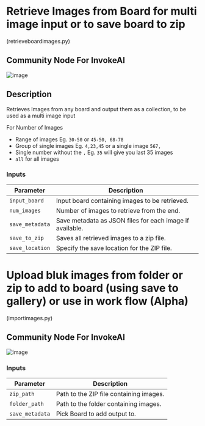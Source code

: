 # Retrieve Images from Board for multi image input or to save board to zip
(retrieveboardimages.py)

## Community Node For InvokeAI

![image](https://github.com/mickr777/multiImagesfromboard/assets/115216705/3ef4c7e0-e6cd-48c4-b3de-70ed1b160361)


## Description
Retrieves Images from any board and output them as a collection, to be used as a multi image input

For Number of Images
* Range of images Eg. `30-50` or `45-50, 68-78`
* Group of single images Eg. `4,23,45` or a single image `567,`
* Single number without the `,` Eg. `35` will give you last 35 images
* `all` for all images

### Inputs
| Parameter     | Description                                 
|---------------|---------------------------------------------|
| `input_board`  | Input board containing images to be retrieved.|
| `num_images` | Number of images to retrieve from the end.|
| `save_metadata` | Save metadata as JSON files for each image if available.|
| `save_to_zip` | Saves all retrieved images to a zip file.|
| `save_location` | Specify the save location for the ZIP file.|


# Upload bluk images from folder or zip to add to board (using save to gallery) or use in work flow (Alpha)
(importimages.py)

## Community Node For InvokeAI

![image](https://github.com/mickr777/multiImagesfromboard/assets/115216705/93a7f50b-cbf8-49e5-b8da-8f0ab6e235bf)


### Inputs
| Parameter     | Description                                 
|---------------|---------------------------------------------|
| `zip_path`  | Path to the ZIP file containing images.|
| `folder_path` | Path to the folder containing images.|
| `save_metadata` | Pick Board to add output to.|
